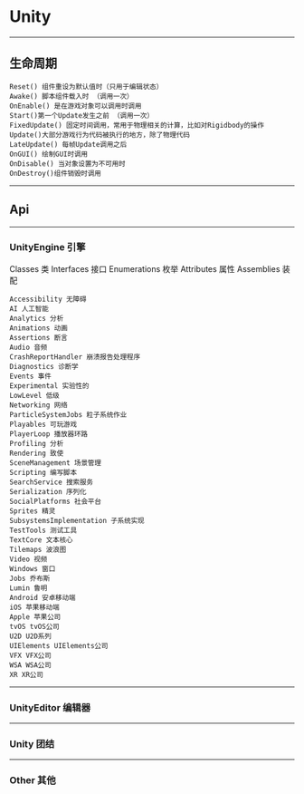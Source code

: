 # Unity

--------------------
## 生命周期
```
Reset() 组件重设为默认值时（只用于编辑状态）
Awake() 脚本组件载入时 （调用一次）
OnEnable() 是在游戏对象可以调用时调用
Start()第一个Update发生之前 （调用一次）
FixedUpdate() 固定时间调用，常用于物理相关的计算，比如对Rigidbody的操作
Update()大部分游戏行为代码被执行的地方，除了物理代码
LateUpdate() 每帧Update调用之后
OnGUI() 绘制GUI时调用
OnDisable() 当对象设置为不可用时
OnDestroy()组件销毁时调用
```

--------------------
## Api

---
### UnityEngine 引擎
Classes 类
Interfaces 接口
Enumerations 枚举
Attributes 属性
Assemblies 装配
```
Accessibility 无障碍
AI 人工智能
Analytics 分析
Animations 动画
Assertions 断言
Audio 音频
CrashReportHandler 崩溃报告处理程序
Diagnostics 诊断学
Events 事件
Experimental 实验性的
LowLevel 低级
Networking 网络
ParticleSystemJobs 粒子系统作业
Playables 可玩游戏
PlayerLoop 播放器环路
Profiling 分析
Rendering 致使
SceneManagement 场景管理
Scripting 编写脚本
SearchService 搜索服务
Serialization 序列化
SocialPlatforms 社会平台
Sprites 精灵
SubsystemsImplementation 子系统实现
TestTools 测试工具
TextCore 文本核心
Tilemaps 波浪图
Video 视频
Windows 窗口
Jobs 乔布斯
Lumin 鲁明
Android 安卓移动端
iOS 苹果移动端
Apple 苹果公司
tvOS tvOS公司
U2D U2D系列
UIElements UIElements公司
VFX VFX公司
WSA WSA公司
XR XR公司
```

---
### UnityEditor 编辑器

---
### Unity 团结

---
### Other 其他
